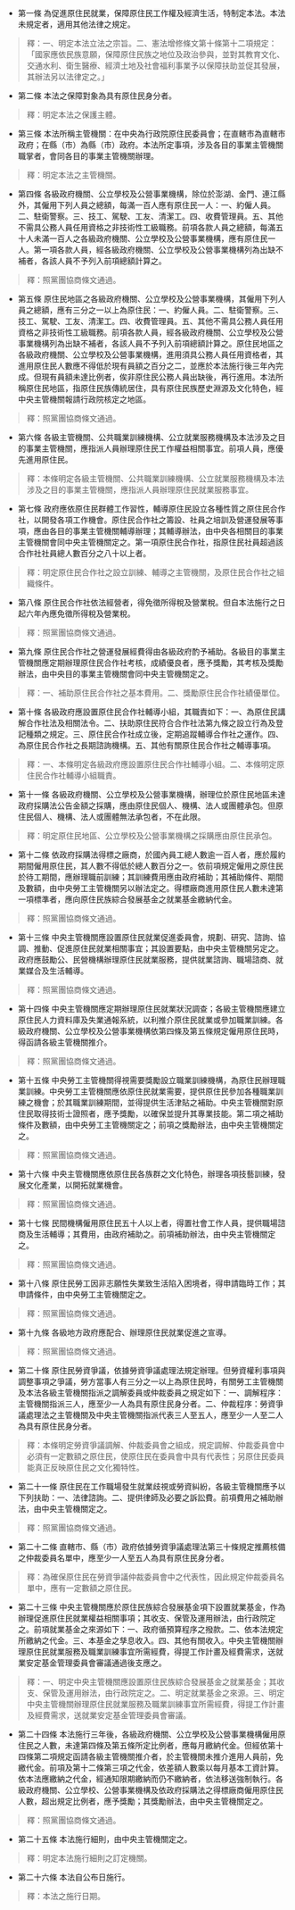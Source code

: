 * 第一條 為促進原住民就業，保障原住民工作權及經濟生活，特制定本法。本法未規定者，適用其他法律之規定。

> 釋：一、明定本法立法之宗旨。二、憲法增修條文第十條第十二項規定：「國家應依民族意願，保障原住民族之地位及政治參與，並對其教育文化、交通水利、衛生醫療、經濟土地及社會福利事業予以保障扶助並促其發展，其辦法另以法律定之。」

* 第二條 本法之保障對象為具有原住民身分者。

> 釋：明定本法之保護主體。

* 第三條 本法所稱主管機關：在中央為行政院原住民委員會；在直轄市為直轄市政府；在縣（市）為縣（市）政府。本法所定事項，涉及各目的事業主管機關職掌者，會同各目的事業主管機關辦理。

> 釋：明定本法之主管機關。

* 第四條 各級政府機關、公立學校及公營事業機構，除位於澎湖、金門、連江縣外，其僱用下列人員之總額，每滿一百人應有原住民一人：一、約僱人員。二、駐衛警察。三、技工、駕駛、工友、清潔工。四、收費管理員。五、其他不需具公務人員任用資格之非技術性工級職務。前項各款人員之總額，每滿五十人未滿一百人之各級政府機關、公立學校及公營事業機構，應有原住民一人。第一項各款人員，經各級政府機關、公立學校及公營事業機構列為出缺不補者，各該人員不予列入前項總額計算之。

> 釋：照黨團協商條文通過。

* 第五條 原住民地區之各級政府機關、公立學校及公營事業機構，其僱用下列人員之總額，應有三分之一以上為原住民：一、約僱人員。二、駐衛警察。三、技工、駕駛、工友、清潔工。四、收費管理員。五、其他不需具公務人員任用資格之非技術性工級職務。前項各款人員，經各級政府機關、公立學校及公營事業機構列為出缺不補者，各該人員不予列入前項總額計算之。原住民地區之各級政府機關、公立學校及公營事業機構，進用須具公務人員任用資格者，其進用原住民人數應不得低於現有員額之百分之二，並應於本法施行後三年內完成。但現有員額未達比例者，俟非原住民公務人員出缺後，再行進用。本法所稱原住民地區，指原住民族傳統居住，具有原住民族歷史淵源及文化特色，經中央主管機關報請行政院核定之地區。

> 釋：照黨團協商條文通過。

* 第六條 各級主管機關、公共職業訓練機構、公立就業服務機構及本法涉及之目的事業主管機關，應指派人員辦理原住民工作權益相關事宜。前項人員，應優先進用原住民。

> 釋：本條明定各級主管機關、公共職業訓練機構、公立就業服務機構及本法涉及之目的事業主管機關，應指派人員辦理原住民就業服務事宜。

* 第七條 政府應依原住民群體工作習性，輔導原住民設立各種性質之原住民合作社，以開發各項工作機會。原住民合作社之籌設、社員之培訓及營運發展等事項，應由各目的事業主管機關輔導辦理；其輔導辦法，由中央各相關目的事業主管機關會同中央主管機關定之。第一項原住民合作社，指原住民社員超過該合作社社員總人數百分之八十以上者。

> 釋：明定原住民合作社之設立訓練、輔導之主管機關，及原住民合作社之組織條件。

* 第八條 原住民合作社依法經營者，得免徵所得稅及營業稅。但自本法施行之日起六年內應免徵所得稅及營業稅。

> 釋：照黨團協商條文通過。

* 第九條 原住民合作社之營運發展經費得由各級政府酌予補助。各級目的事業主管機關應定期辦理原住民合作社考核，成績優良者，應予獎勵，其考核及獎勵辦法，由中央目的事業主管機關會同中央主管機關定之。

> 釋：一、補助原住民合作社之基本費用。二、獎勵原住民合作社績優單位。

* 第十條 各級政府應設置原住民合作社輔導小組，其職責如下：一、為原住民講解合作社法及相關法令。二、扶助原住民符合合作社法第九條之設立行為及登記種類之規定。三、原住民合作社成立後，定期追蹤輔導合作社之運作。四、為原住民合作社之長期諮詢機構。五、其他有關原住民合作社之輔導事項。

> 釋：一、本條明定各級政府應設置原住民合作社輔導小組。二、本條明定原住民合作社輔導小組職責。

* 第十一條 各級政府機關、公立學校及公營事業機構，辦理位於原住民地區未達政府採購法公告金額之採購，應由原住民個人、機構、法人或團體承包。但原住民個人、機構、法人或團體無法承包者，不在此限。

> 釋：明定原住民地區、公立學校及公營事業機構之採購應由原住民承包。

* 第十二條 依政府採購法得標之廠商，於國內員工總人數逾一百人者，應於履約期間僱用原住民，其人數不得低於總人數百分之一。依前項規定僱用之原住民於待工期間，應辦理職前訓練；其訓練費用應由政府補助；其補助條件、期間及數額，由中央勞工主管機關另以辦法定之。得標廠商進用原住民人數未達第一項標準者，應向原住民族綜合發展基金之就業基金繳納代金。

> 釋：照黨團協商條文通過。

* 第十三條 中央主管機關應設置原住民就業促進委員會，規劃、研究、諮詢、協調、推動、促進原住民就業相關事宜；其設置要點，由中央主管機關另定之。政府應鼓勵公、民營機構辦理原住民就業服務，提供就業諮詢、職場諮商、就業媒合及生活輔導。

> 釋：照黨團協商條文通過。

* 第十四條 中央主管機關應定期辦理原住民就業狀況調查；各級主管機關應建立原住民人力資料庫及失業通報系統，以利推介原住民就業或參加職業訓練。各級政府機關、公立學校及公營事業機構依第四條及第五條規定僱用原住民時，得函請各級主管機關推介。

> 釋：照黨團協商條文通過。

* 第十五條 中央勞工主管機關得視需要獎勵設立職業訓練機構，為原住民辦理職業訓練。中央勞工主管機關應依原住民就業需要，提供原住民參加各種職業訓練之機會；於其職業訓練期間，並得提供生活津貼之補助。中央主管機關對原住民取得技術士證照者，應予獎勵，以確保並提升其專業技能。第二項之補助條件及數額，由中央勞工主管機關定之；前項之獎勵辦法，由中央主管機關定之。

> 釋：照黨團協商條文通過。

* 第十六條 中央主管機關應依原住民各族群之文化特色，辦理各項技藝訓練，發展文化產業，以開拓就業機會。

> 釋：照黨團協商條文通過。

* 第十七條 民間機構僱用原住民五十人以上者，得置社會工作人員，提供職場諮商及生活輔導；其費用，由政府補助之。前項補助辦法，由中央主管機關定之。

> 釋：照黨團協商條文通過。

* 第十八條 原住民勞工因非志願性失業致生活陷入困境者，得申請臨時工作；其申請條件，由中央勞工主管機關定之。

> 釋：照黨團協商條文通過。

* 第十九條 各級地方政府應配合、辦理原住民就業促進之宣導。

> 釋：照黨團協商條文通過。

* 第二十條 原住民勞資爭議，依據勞資爭議處理法規定辦理。但勞資權利事項與調整事項之爭議，勞方當事人有三分之一以上為原住民時，有關勞工主管機關及本法各級主管機關指派之調解委員或仲裁委員之規定如下：一、調解程序：主管機關指派三人，應至少一人為具有原住民身分者。二、仲裁程序：勞資爭議處理法之主管機關及中央主管機關指派代表三人至五人，應至少一人至二人為具有原住民身分者。

> 釋：本條明定勞資爭議調解、仲裁委員會之組成，規定調解、仲裁委員會中必須有一定數額之原住民，使原住民在委員會中具有代表性；另原住民委員能真正反映原住民之文化獨特性。

* 第二十一條 原住民在工作職場發生就業歧視或勞資糾紛，各級主管機關應予以下列扶助：一、法律諮詢。二、提供律師及必要之訴訟費。前項費用之補助辦法，由中央主管機關定之。

> 釋：照黨團協商條文通過。

* 第二十二條 直轄市、縣（市）政府依據勞資爭議處理法第三十條規定推薦核備之仲裁委員名單中，應至少一人至五人為具有原住民身分者。

> 釋：為確保原住民在勞資爭議仲裁委員會中之代表性，因此規定仲裁委員名單中，應有一定數額之原住民。

* 第二十三條 中央主管機關應於原住民族綜合發展基金項下設置就業基金，作為辦理促進原住民就業權益相關事項；其收支、保管及運用辦法，由行政院定之。前項就業基金之來源如下：一、政府循預算程序之撥款。二、依本法規定所繳納之代金。三、本基金之孳息收入。四、其他有關收入。中央主管機關辦理原住民就業服務及職業訓練事宜所需經費，得提工作計畫及經費需求，送就業安定基金管理委員會審議通過後支應之。

> 釋：一、明定中央主管機關應設置原住民族綜合發展基金之就業基金；其收支、保管及運用辦法，由行政院定之。二、明定就業基金之來源。三、明定中央主管機關辦理原住民就業服務及職業訓練事宜所需經費，得提工作計畫及經費需求，送就業安定基金管理委員會審議。

* 第二十四條 本法施行三年後，各級政府機關、公立學校及公營事業機構僱用原住民之人數，未達第四條及第五條所定比例者，應每月繳納代金。但經依第十四條第二項規定函請各級主管機關推介者，於主管機關未推介進用人員前，免繳代金。前項及第十二條第三項之代金，依差額人數乘以每月基本工資計算。依本法應繳納之代金，經通知限期繳納而仍不繳納者，依法移送強制執行。各級政府機關、公立學校、公營事業機構及依政府採購法之得標廠商僱用原住民人數，超出規定比例者，應予獎勵；其獎勵辦法，由中央主管機關定之。

> 釋：照黨團協商條文通過。

* 第二十五條 本法施行細則，由中央主管機關定之。

> 釋：明定本法施行細則之訂定機關。

* 第二十六條 本法自公布日施行。

> 釋：本法之施行日期。


